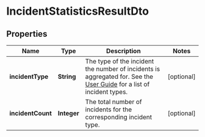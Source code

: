 

# IncidentStatisticsResultDto


## Properties

Name | Type | Description | Notes
------------ | ------------- | ------------- | -------------
**incidentType** | **String** | The type of the incident the number of incidents is aggregated for. See the [User Guide](https://docs.camunda.org/manual/7.14/user-guide/process-engine/incidents/#incident-types) for a list of incident types. |  [optional]
**incidentCount** | **Integer** | The total number of incidents for the corresponding incident type. |  [optional]



